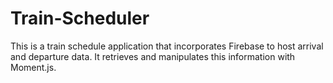 # Train-Scheduler

This is a train schedule application that incorporates Firebase to host arrival and departure data.
It retrieves and manipulates this information with Moment.js.
